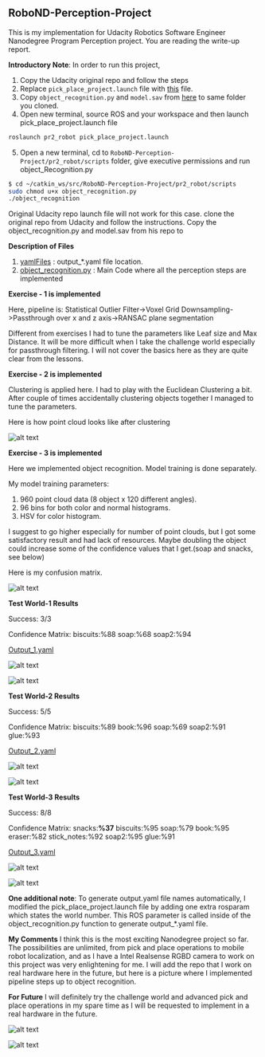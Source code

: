 ## RoboND-Perception-Project

This is my implementation for Udacity Robotics Software Engineer Nanodegree Program Perception project. You are reading the write-up report.

**Introductory Note**: In order to run this project, 

1. Copy the Udacity original repo and follow the steps
2. Replace `pick_place_project.launch` file with [this](./RoboND-Perception-Project/pr2_robot/launch/pick_place_project.launch) file.
3. Copy `object_recognition.py` and `model.sav` from [here](./RoboND-Perception-Project/pr2_robot/scripts) to same folder you cloned.
4. Open new terminal, source ROS and your workspace and then launch pick_place_project.launch file
```bash
roslaunch pr2_robot pick_place_project.launch
```
5. Open a new terminal, cd to `RoboND-Perception-Project/pr2_robot/scripts` folder, give executive permissions and run object_Recognition.py 
```bash
$ cd ~/catkin_ws/src/RoboND-Perception-Project/pr2_robot/scripts
sudo chmod u+x object_recognition.py
./object_recognition
```
 
Original Udacity repo launch file will not work for this case.
clone the original repo from Udacity and follow the instructions.
Copy the object_recognition.py and model.sav from his repo to 


**Description of Files**

1. [yamlFiles](./RoboND-Perception-Project/pr2_robot/scripts) : output_*.yaml file location.
2. [object_recognition.py](./RoboND-Perception-Project/pr2_robot/scripts/object_recognition.py) : Main Code where all the perception steps are implemented

**Exercise - 1 is implemented**

Here, pipeline is:
Statistical Outlier Filter->Voxel Grid Downsampling->Passthrough over x and z axis->RANSAC plane segmentation

Different from exercises I had to tune the parameters like Leaf size and Max Distance. It will be more difficult when I take the challenge world especially for passthrough filtering.
I will not cover the basics here as they are quite clear from the lessons.

**Exercise - 2 is implemented**

Clustering is applied here. I had to play with the Euclidean Clustering a bit. After couple of times accidentally clustering objects together I managed to tune the parameters.

Here is how point cloud looks like after clustering

![alt text][image1]

**Exercise - 3 is implemented**

Here we implemented object recognition. Model training is done separately.

My model training parameters:
1. 960 point cloud data (8 object x 120 different angles). 
2. 96 bins for both color and normal histograms.
3. HSV for color histogram.

I suggest to go higher especially for number of point clouds, but I got some satisfactory result and had lack of resources.
Maybe doubling the object could increase some of the confidence values that I get.(soap and snacks, see below)

Here is my confusion matrix.

![alt text][image2]



**Test World-1 Results**

Success: 3/3    

Confidence Matrix: biscuits:%88 soap:%68 soap2:%94

[Output_1.yaml](./RoboND-Perception-Project/pr2_robot/scripts/output_1.yaml)

![alt text][image3]

![alt text][image4]

**Test World-2 Results**

Success: 5/5    

Confidence Matrix: biscuits:%89 book:%96 soap:%69 soap2:%91 glue:%93

[Output_2.yaml](./RoboND-Perception-Project/pr2_robot/scripts/output_2.yaml)


![alt text][image5]

![alt text][image6]

**Test World-3 Results**

Success: 8/8    

Confidence Matrix: snacks:**%37** biscuits:%95 soap:%79 book:%95 eraser:%82 stick_notes:%92 soap2:%95 glue:%91

[Output_3.yaml](./RoboND-Perception-Project/pr2_robot/scripts/output_3.yaml)


![alt text][image7]

![alt text][image8]

**One additional note**: To generate output.yaml file names automatically, I modified the pick_place_project.launch file by adding one extra rosparam which states the world number.
This ROS parameter is called inside of the object_recognition.py function to generate output_*.yaml file.

**My Comments**
I think this is the most exciting Nanodegree project so far. The possibilities are unlimited, from pick and place operations to mobile robot localization, and as I have a Intel Realsense RGBD camera to work on this project was very enlightening for me.
I will add the repo that I work on real hardware here in the future, but here is a picture where I implemented pipeline steps up to object recognition.

**For Future**
I will definitely try the challenge world and advanced pick and place operations in my spare time as I will be requested to implement in a real hardware in the future.

![alt text][image9]

![alt text][image10]

  
[image1]: ./readme_images/clustering.JPG
[image2]: ./readme_images/confusion_matrix.JPG
[image3]: ./readme_images/world1.JPG
[image4]: ./readme_images/world1_log_n.JPG
[image5]: ./readme_images/world2.JPG
[image6]: ./readme_images/world2_log_n.JPG
[image7]: ./readme_images/world3.JPG
[image8]: ./readme_images/world3_log_n.JPG
[image9]: ./readme_images/realsense.jpeg
[image10]: ./readme_images/realsense.gif
